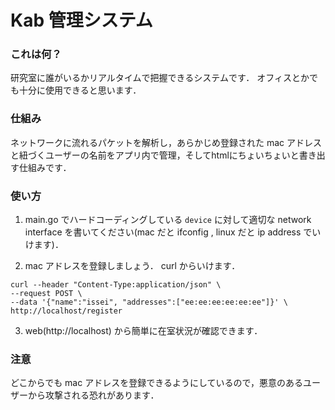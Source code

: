 # Kab 管理システム

### これは何？
研究室に誰がいるかリアルタイムで把握できるシステムです．
オフィスとかでも十分に使用できると思います．

### 仕組み
ネットワークに流れるパケットを解析し，あらかじめ登録された mac アドレスと紐づくユーザーの名前をアプリ内で管理，そしてhtmlにちょいちょいと書き出す仕組みです．

### 使い方

1. main.go でハードコーディングしている `device` に対して適切な network interface を書いてください(mac だと ifconfig , linux だと ip address でいけます)．

2. mac アドレスを登録しましょう． curl からいけます．

```
curl --header "Content-Type:application/json" \
--request POST \
--data '{"name":"issei", "addresses":["ee:ee:ee:ee:ee:ee"]}' \
http://localhost/register
```

3. web(http://localhost) から簡単に在室状況が確認できます．


### 注意

どこからでも mac アドレスを登録できるようにしているので，悪意のあるユーザーから攻撃される恐れがあります．